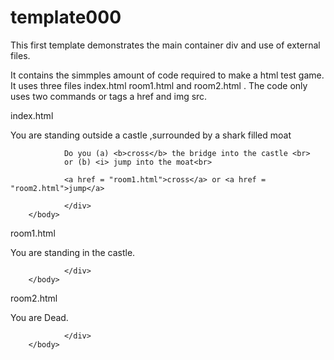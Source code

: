 template000
===========

This first template demonstrates the main container div and use of external files.

It contains the simmples amount of code required to make a html test game. It uses three files index.html room1.html and room2.html . The code only uses two commands or tags a href and img src.

index.html

<html>
       <body>
                <div>
                You are standing outside a castle ,surrounded by a shark filled moat
                </div>
                
                Do you (a) <b>cross</b> the bridge into the castle <br>
                or (b) <i> jump into the moat<br>
                
                <a href = "room1.html">cross</a> or <a href = "room2.html">jump</a>
                
                </div>
        </body>

</html>        


room1.html

<html>
       <body>
                <div>
                You are standing in the castle.
                </div>
              
                
                </div>
        </body>

</html>    

room2.html

<html>
       <body>
                <div>
                You are Dead.
                </div>
              
                
                </div>
        </body>

</html>    
